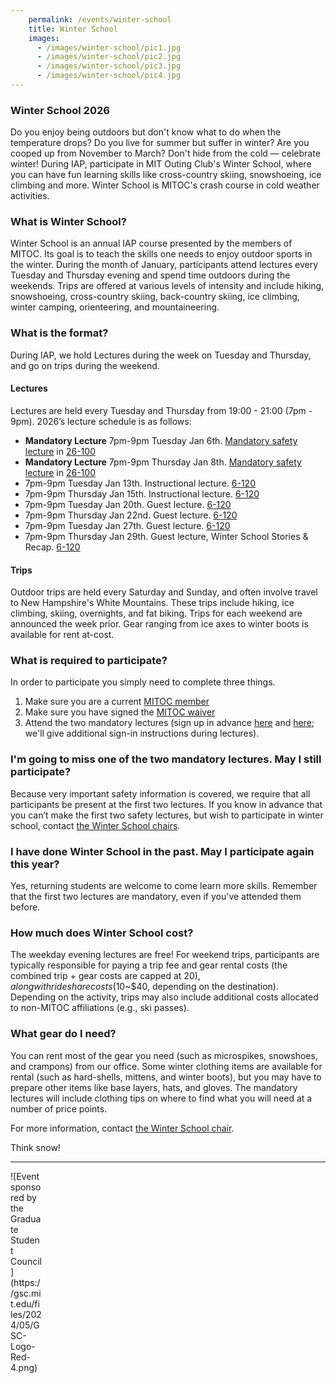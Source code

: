 ```yaml
---
    permalink: /events/winter-school
    title: Winter School
    images:
      - /images/winter-school/pic1.jpg
      - /images/winter-school/pic2.jpg
      - /images/winter-school/pic3.jpg
      - /images/winter-school/pic4.jpg
---
```



### Winter School 2026

Do you enjoy being outdoors but don't know what to do when the temperature drops? Do you live for summer but suffer in winter? Are you cooped up from November to March? Don't hide from the cold — celebrate winter! During IAP, participate in MIT Outing Club's Winter School, where you can have fun learning skills like cross-country skiing, snowshoeing, ice climbing and more. Winter School is MITOC's crash course in cold weather activities.

### What is Winter School?

Winter School is an annual IAP course presented by the members of MITOC. Its goal is to teach the skills one needs to enjoy outdoor sports in the winter. During the month of January, participants attend lectures every Tuesday and Thursday evening and spend time outdoors during the weekends. Trips are offered at various levels of intensity and include hiking, snowshoeing, cross-country skiing, back-country skiing, ice climbing, winter camping, orienteering, and mountaineering.

### What is the format?

During IAP, we hold Lectures during the week on Tuesday and Thursday, and go on trips during the weekend.

#### Lectures

Lectures are held every Tuesday and Thursday from 19:00 - 21:00 (7pm - 9pm). 2026’s lecture schedule is as follows:

- **Mandatory Lecture** 7pm-9pm Tuesday Jan 6th. [Mandatory safety lecture](https://mitoc-trips.mit.edu/trips/2583/) in [26-100](https://whereis.mit.edu/?go=26)
- **Mandatory Lecture** 7pm-9pm Thursday Jan 8th. [Mandatory safety lecture](https://mitoc-trips.mit.edu/trips/2584/) in [26-100](https://whereis.mit.edu/?go=26)
- 7pm-9pm Tuesday Jan 13th. Instructional lecture. [6-120](http://whereis.mit.edu/?go=6)
- 7pm-9pm Thursday Jan 15th. Instructional lecture. [6-120](http://whereis.mit.edu/?go=6)
- 7pm-9pm Tuesday Jan 20th. Guest lecture. [6-120](http://whereis.mit.edu/?go=6)
- 7pm-9pm Thursday Jan 22nd. Guest lecture. [6-120](http://whereis.mit.edu/?go=6)
- 7pm-9pm Tuesday Jan 27th. Guest lecture. [6-120](http://whereis.mit.edu/?go=6)
- 7pm-9pm Thursday Jan 29th. Guest lecture, Winter School Stories & Recap. [6-120](http://whereis.mit.edu/?go=6)

#### Trips

Outdoor trips are held every Saturday and Sunday, and often involve travel to New Hampshire's White Mountains. These trips include hiking, ice climbing, skiing, overnights, and fat biking. Trips for each weekend are announced the week prior. Gear ranging from ice axes to winter boots is available for rent at-cost.

### What is required to participate?

In order to participate you simply need to complete three things.

1.  Make sure you are a current [MITOC member](https://mitoc-trips.mit.edu/profile/membership/)
2.  Make sure you have signed the [MITOC waiver](https://mitoc-trips.mit.edu/profile/waiver/)
3.  Attend the two mandatory lectures (sign up in advance [here](https://mitoc-trips.mit.edu/trips/2969/) and [here](https://mitoc-trips.mit.edu/trips/2970/); we'll give additional sign-in instructions during lectures).

### I'm going to miss one of the two mandatory lectures. May I still participate?

Because very important safety information is covered, we require that all participants be present at the first two lectures. If you know in advance that you can’t make the first two safety lectures, but wish to participate in winter school, contact [the Winter School chairs](mailto:ws-chair@mit.edu).

### I have done Winter School in the past. May I participate again this year?

Yes, returning students are welcome to come learn more skills. Remember that the first two lectures are mandatory, even if you've attended them before.

### How much does Winter School cost?
The weekday evening lectures are free!
For weekend trips, participants are typically responsible for paying a trip fee and gear rental costs (the combined trip + gear costs are capped at $20), along with rideshare costs ($10~$40, depending on the destination). Depending on the activity, trips may also include additional costs allocated to non-MITOC affiliations (e.g., ski passes).

### What gear do I need?
You can rent most of the gear you need (such as microspikes, snowshoes, and crampons) from our office. Some winter clothing items are available for rental (such as hard-shells, mittens, and winter boots), but you may have to prepare other items like base layers, hats, and gloves. The mandatory lectures will include clothing tips on where to find what you will need at a number of price points.

For more information, contact [the Winter School chair](mailto:ws-chair@mit.edu).

Think snow!


-----------------


<div style="max-width:50px;margin-top:10px;" markdown="1">
![Event sponsored by the Graduate Student Council](https://gsc.mit.edu/files/2024/05/GSC-Logo-Red-4.png)
</div>
